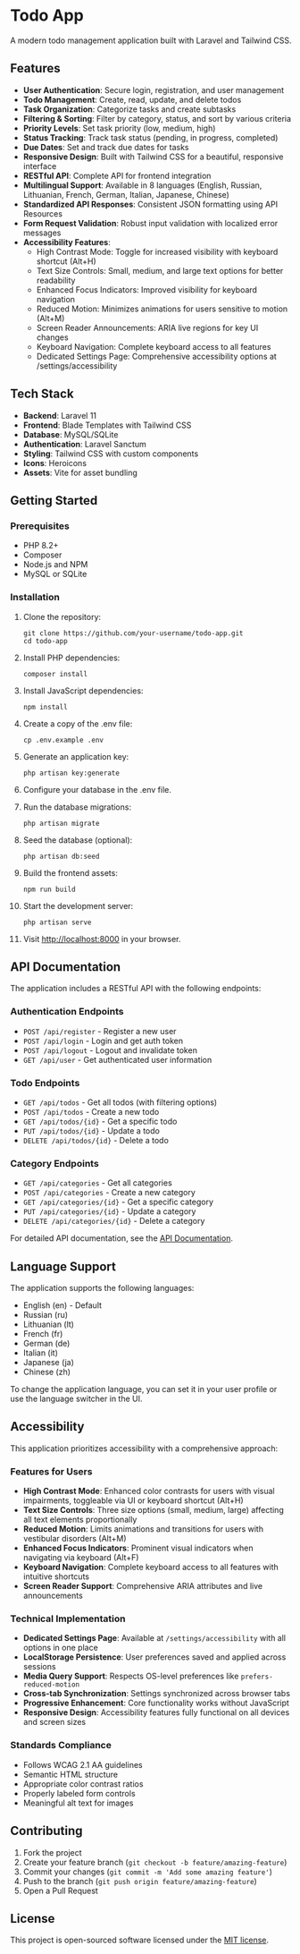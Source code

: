 # Todo App

A modern todo management application built with Laravel and Tailwind CSS.

## Features

- **User Authentication**: Secure login, registration, and user management
- **Todo Management**: Create, read, update, and delete todos
- **Task Organization**: Categorize tasks and create subtasks
- **Filtering & Sorting**: Filter by category, status, and sort by various criteria
- **Priority Levels**: Set task priority (low, medium, high)
- **Status Tracking**: Track task status (pending, in progress, completed)
- **Due Dates**: Set and track due dates for tasks
- **Responsive Design**: Built with Tailwind CSS for a beautiful, responsive interface
- **RESTful API**: Complete API for frontend integration
- **Multilingual Support**: Available in 8 languages (English, Russian, Lithuanian, French, German, Italian, Japanese, Chinese)
- **Standardized API Responses**: Consistent JSON formatting using API Resources
- **Form Request Validation**: Robust input validation with localized error messages
- **Accessibility Features**:
  - High Contrast Mode: Toggle for increased visibility with keyboard shortcut (Alt+H)
  - Text Size Controls: Small, medium, and large text options for better readability
  - Enhanced Focus Indicators: Improved visibility for keyboard navigation
  - Reduced Motion: Minimizes animations for users sensitive to motion (Alt+M)
  - Screen Reader Announcements: ARIA live regions for key UI changes
  - Keyboard Navigation: Complete keyboard access to all features
  - Dedicated Settings Page: Comprehensive accessibility options at /settings/accessibility

## Tech Stack

- **Backend**: Laravel 11
- **Frontend**: Blade Templates with Tailwind CSS
- **Database**: MySQL/SQLite
- **Authentication**: Laravel Sanctum
- **Styling**: Tailwind CSS with custom components
- **Icons**: Heroicons
- **Assets**: Vite for asset bundling

## Getting Started

### Prerequisites

- PHP 8.2+
- Composer
- Node.js and NPM
- MySQL or SQLite

### Installation

1. Clone the repository:
   ```
   git clone https://github.com/your-username/todo-app.git
   cd todo-app
   ```

2. Install PHP dependencies:
   ```
   composer install
   ```

3. Install JavaScript dependencies:
   ```
   npm install
   ```

4. Create a copy of the .env file:
   ```
   cp .env.example .env
   ```

5. Generate an application key:
   ```
   php artisan key:generate
   ```

6. Configure your database in the .env file.

7. Run the database migrations:
   ```
   php artisan migrate
   ```

8. Seed the database (optional):
   ```
   php artisan db:seed
   ```

9. Build the frontend assets:
   ```
   npm run build
   ```

10. Start the development server:
    ```
    php artisan serve
    ```

11. Visit [http://localhost:8000](http://localhost:8000) in your browser.

## API Documentation

The application includes a RESTful API with the following endpoints:

### Authentication Endpoints

- `POST /api/register` - Register a new user
- `POST /api/login` - Login and get auth token
- `POST /api/logout` - Logout and invalidate token
- `GET /api/user` - Get authenticated user information

### Todo Endpoints

- `GET /api/todos` - Get all todos (with filtering options)
- `POST /api/todos` - Create a new todo
- `GET /api/todos/{id}` - Get a specific todo
- `PUT /api/todos/{id}` - Update a todo
- `DELETE /api/todos/{id}` - Delete a todo

### Category Endpoints

- `GET /api/categories` - Get all categories
- `POST /api/categories` - Create a new category
- `GET /api/categories/{id}` - Get a specific category
- `PUT /api/categories/{id}` - Update a category
- `DELETE /api/categories/{id}` - Delete a category

For detailed API documentation, see the [API Documentation](API.md).

## Language Support

The application supports the following languages:

- English (en) - Default
- Russian (ru)
- Lithuanian (lt)
- French (fr)
- German (de)
- Italian (it)
- Japanese (ja)
- Chinese (zh)

To change the application language, you can set it in your user profile or use the language switcher in the UI.

## Accessibility

This application prioritizes accessibility with a comprehensive approach:

### Features for Users
- **High Contrast Mode**: Enhanced color contrasts for users with visual impairments, toggleable via UI or keyboard shortcut (Alt+H)
- **Text Size Controls**: Three size options (small, medium, large) affecting all text elements proportionally
- **Reduced Motion**: Limits animations and transitions for users with vestibular disorders (Alt+M)
- **Enhanced Focus Indicators**: Prominent visual indicators when navigating via keyboard (Alt+F)
- **Keyboard Navigation**: Complete keyboard access to all features with intuitive shortcuts
- **Screen Reader Support**: Comprehensive ARIA attributes and live announcements

### Technical Implementation
- **Dedicated Settings Page**: Available at `/settings/accessibility` with all options in one place
- **LocalStorage Persistence**: User preferences saved and applied across sessions
- **Media Query Support**: Respects OS-level preferences like `prefers-reduced-motion`
- **Cross-tab Synchronization**: Settings synchronized across browser tabs
- **Progressive Enhancement**: Core functionality works without JavaScript
- **Responsive Design**: Accessibility features fully functional on all devices and screen sizes

### Standards Compliance
- Follows WCAG 2.1 AA guidelines
- Semantic HTML structure
- Appropriate color contrast ratios
- Properly labeled form controls
- Meaningful alt text for images

## Contributing

1. Fork the project
2. Create your feature branch (`git checkout -b feature/amazing-feature`)
3. Commit your changes (`git commit -m 'Add some amazing feature'`)
4. Push to the branch (`git push origin feature/amazing-feature`)
5. Open a Pull Request

## License

This project is open-sourced software licensed under the [MIT license](LICENSE).
